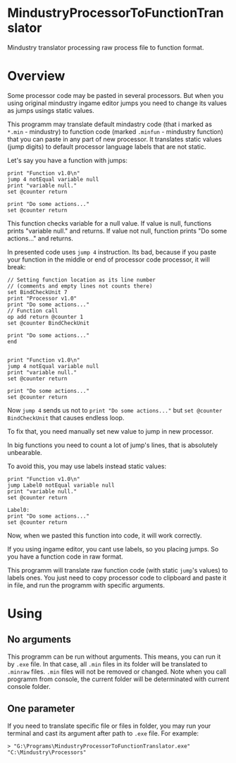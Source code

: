 # MindustryProcessorToFunctionTranslator
Mindustry translator processing raw process file to function format.

# Overview
Some processor code may be pasted in several processors.
But when you using original mindustry ingame editor jumps 
you need to change its values as jumps usings static values.

This programm may translate default mindastry code (that i marked as `*.min` - mindustry) to
function code (marked `.minfun` - mindustry function) that you can paste in any part of new processor.
It translates static values (jump digits) to default processor language labels that are not static.

Let's say you have a function with jumps:
```
print "Function v1.0\n"
jump 4 notEqual variable null
print "variable null."
set @counter return

print "Do some actions..."
set @counter return
```
This function checks variable for a null value.
If value is null, functions prints "variable null." and returns.
If value not null, function prints "Do some actions..." and returns.

In presented code uses `jump 4` instruction.
Its bad, because if you paste your function in the middle or end of processor code
processor, it will break:

```
// Setting function location as its line number
// (comments and empty lines not counts there)
set BindCheckUnit 7
print "Processor v1.0"
print "Do some actions..."
// Function call
op add return @counter 1
set @counter BindCheckUnit

print "Do some actions..."
end


print "Function v1.0\n"
jump 4 notEqual variable null
print "variable null."
set @counter return

print "Do some actions..."
set @counter return
```

Now `jump 4` sends us not to `print "Do some actions..."` but `set @counter BindCheckUnit` that causes 
endless loop.

To fix that, you need manually set new value to jump in new processor.

In big functions you need to count a lot of jump's lines, that is absolutely unbearable.

To avoid this, you may use labels instead static values:
```
print "Function v1.0\n"
jump Label0 notEqual variable null
print "variable null."
set @counter return

Label0:
print "Do some actions..."
set @counter return
```

Now, when we pasted this function into code, it will work correctly.

If you using ingame editor, you cant use labels, so you placing jumps.
So you have a function code in raw format.

This programm will translate raw function code (with static `jump`'s values) to labels ones.
You just need to copy processor code to clipboard and paste it in file, and run the programm with specific arguments.

# Using

## No arguments
This programm can be run without arguments. This means, you can run it by `.exe` file.
In that case, all `.min` files in its folder will be translated to `.minraw` files. `.min` files will not be removed or changed.
Note when you call programm from console, the current folder will be determinated with current console folder.

## One parameter
If you need to translate specific file or files in folder, you may run your terminal and cast its argument after path to `.exe` file.
For example:
```
> "G:\Programs\MindustryProcessorToFunctionTranslator.exe" "C:\Mindustry\Processors"
```


